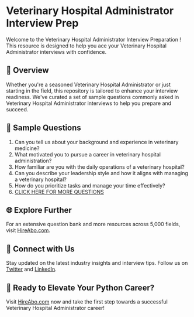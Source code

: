 # Veterinary Hospital Administrator Interview Prep

Welcome to the Veterinary Hospital Administrator Interview Preparation ! This resource is designed to help you ace your Veterinary Hospital Administrator interviews with confidence.

## 🚀 Overview

Whether you're a seasoned Veterinary Hospital Administrator or just starting in the field, this repository is tailored to enhance your interview readiness. We've curated a set of sample questions commonly asked in Veterinary Hospital Administrator interviews to help you prepare and succeed.

## 📝 Sample Questions

1. Can you tell us about your background and experience in veterinary medicine?
2. What motivated you to pursue a career in veterinary hospital administration?
3. How familiar are you with the daily operations of a veterinary hospital?
4. Can you describe your leadership style and how it aligns with managing a veterinary hospital?
5. How do you prioritize tasks and manage your time effectively?
6. [CLICK HERE FOR MORE QUESTIONS](https://hireabo.com/job/24_0_42/Veterinary%20Hospital%20Administrator)

## 🌐 Explore Further

For an extensive question bank and more resources across 5,000 fields, visit [HireAbo.com](https://www.hireabo.com).

## 📱 Connect with Us

Stay updated on the latest industry insights and interview tips. Follow us on [Twitter](https://twitter.com/hireabo) and [LinkedIn](https://www.linkedin.com/in/hire-abo-3609972a8/).

## 🚀 Ready to Elevate Your Python Career?

Visit [HireAbo.com](https://www.hireabo.com) now and take the first step towards a successful Veterinary Hospital Administrator career!